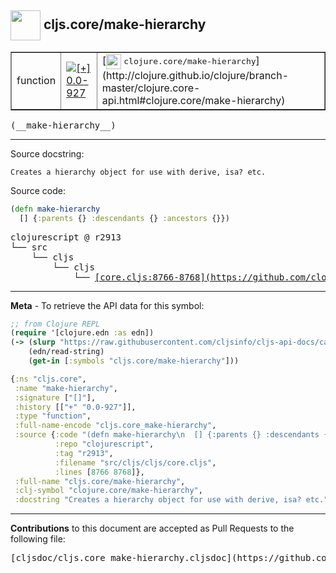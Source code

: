## <img width="48px" valign="middle" src="http://i.imgur.com/Hi20huC.png"> cljs.core/make-hierarchy

 <table border="1">
<tr>

<td>function</td>
<td><a href="https://github.com/cljsinfo/cljs-api-docs/tree/0.0-927"><img valign="middle" alt="[+] 0.0-927" src="https://img.shields.io/badge/+-0.0--927-lightgrey.svg"></a> </td>
<td>
[<img height="24px" valign="middle" src="http://i.imgur.com/1GjPKvB.png"> <samp>clojure.core/make-hierarchy</samp>](http://clojure.github.io/clojure/branch-master/clojure.core-api.html#clojure.core/make-hierarchy)
</td>
</tr>
</table>

 <samp>
(__make-hierarchy__)<br>
</samp>

---




Source docstring:

```
Creates a hierarchy object for use with derive, isa? etc.
```

Source code:

```clj
(defn make-hierarchy
  [] {:parents {} :descendants {} :ancestors {}})
```

 <pre>
clojurescript @ r2913
└── src
    └── cljs
        └── cljs
            └── <ins>[core.cljs:8766-8768](https://github.com/clojure/clojurescript/blob/r2913/src/cljs/cljs/core.cljs#L8766-L8768)</ins>
</pre>


---

__Meta__ - To retrieve the API data for this symbol:

```clj
;; from Clojure REPL
(require '[clojure.edn :as edn])
(-> (slurp "https://raw.githubusercontent.com/cljsinfo/cljs-api-docs/catalog/cljs-api.edn")
    (edn/read-string)
    (get-in [:symbols "cljs.core/make-hierarchy"]))
```

```clj
{:ns "cljs.core",
 :name "make-hierarchy",
 :signature ["[]"],
 :history [["+" "0.0-927"]],
 :type "function",
 :full-name-encode "cljs.core_make-hierarchy",
 :source {:code "(defn make-hierarchy\n  [] {:parents {} :descendants {} :ancestors {}})",
          :repo "clojurescript",
          :tag "r2913",
          :filename "src/cljs/cljs/core.cljs",
          :lines [8766 8768]},
 :full-name "cljs.core/make-hierarchy",
 :clj-symbol "clojure.core/make-hierarchy",
 :docstring "Creates a hierarchy object for use with derive, isa? etc."}

```

---

__Contributions__ to this document are accepted as Pull Requests to the following file:

 <pre>
[cljsdoc/cljs.core_make-hierarchy.cljsdoc](https://github.com/cljsinfo/cljs-api-docs/blob/master/cljsdoc/cljs.core_make-hierarchy.cljsdoc)
</pre>

